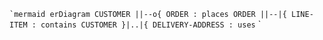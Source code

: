 `` `mermaid
erDiagram
    CUSTOMER ||--o{ ORDER : places
    ORDER ||--|{ LINE-ITEM : contains
    CUSTOMER }|..|{ DELIVERY-ADDRESS : uses
`` `